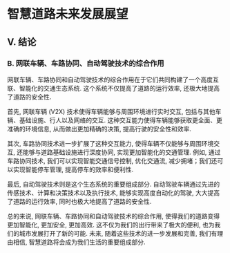 # 智慧道路未来发展展望

## V. 结论

### B. 网联车辆、车路协同、自动驾驶技术的综合作用

网联车辆、车路协同和自动驾驶技术的综合作用在于它们共同构建了一个高度互联、智能化的交通生态系统.
这个系统不仅提高了道路的运行效率, 还极大地提高了道路的安全性.

首先, 网联车辆 (V2X) 技术使得车辆能够与周围环境进行实时交互, 包括与其他车辆、基础设施、行人以及网络的交互.
这种交互能力使得车辆能够获取更全面、更准确的环境信息, 从而做出更加精确的决策, 提高行驶的安全性和效率.

其次, 车路协同技术进一步扩展了这种交互能力, 使得车辆不仅能够与周围环境交互, 还能够与道路基础设施进行深度协同, 实现更加智能化的交通管理.
例如, 通过车路协同技术, 我们可以实现智能交通信号控制, 优化交通流, 减少拥堵；我们还可以实现智能停车管理, 提高停车的效率和便利性.

最后, 自动驾驶技术则是这个生态系统的重要组成部分.
自动驾驶车辆通过先进的传感技术、计算和决策技术以及执行技术, 能够实现高度自动化的驾驶, 大大提高了道路的运行效率, 同时也极大地提高了道路的安全性.

总的来说, 网联车辆、车路协同和自动驾驶技术的综合作用, 使得我们的道路变得更加智能化, 更加安全, 更加高效.
这不仅为我们的出行带来了极大的便利, 也为我们的城市发展打开了新的可能.
未来, 随着这些技术的进一步发展和完善, 我们有理由相信, 智慧道路将会成为我们生活的重要组成部分.
